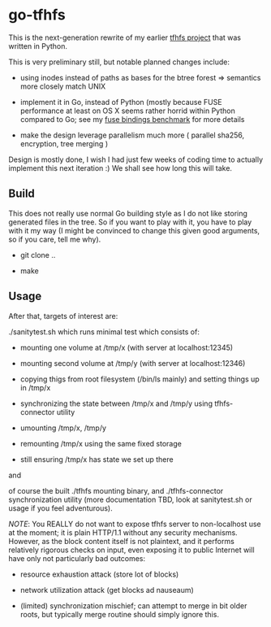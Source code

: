 go-tfhfs
========

This is the next-generation rewrite of my earlier
[tfhfs project](https://github.com/fingon/tfhfs) that was written in
Python.

This is very preliminary still, but notable planned changes include:

* using inodes instead of paths as bases for the btree forest => semantics
more closely match UNIX

* implement it in Go, instead of Python (mostly because FUSE performance at
  least on OS X seems rather horrid within Python compared to Go; see my
  [fuse bindings benchmark](https://github.com/fingon/fuse-binding-test)
  for more details

* make the design leverage parallelism much more ( parallel sha256,
  encryption, tree merging )

Design is mostly done, I wish I had just few weeks of coding time to
actually implement this next iteration :) We shall see how long this will
take. 

Build
-----

This does not really use normal Go building style as I do not like storing
generated files in the tree. So if you want to play with it, you have to
play with it my way (I might be convinced to change this given good
arguments, so if you care, tell me why).

* git clone ..

* make

Usage
-----

After that, targets of interest are:

./sanitytest.sh which runs minimal test which consists of:

* mounting one volume at /tmp/x (with server at localhost:12345)

* mounting second volume at /tmp/y (with server at localhost:12346)

* copying thigs from root filesystem (/bin/ls mainly) and setting things up
in /tmp/x

* synchronizing the state between /tmp/x and /tmp/y using tfhfs-connector
utility

* umounting /tmp/x, /tmp/y

* remounting /tmp/x using the same fixed storage

* still ensuring /tmp/x has state we set up there

and

of course the built ./tfhfs mounting binary, and ./tfhfs-connector
synchronization utility (more documentation TBD, look at sanitytest.sh or
usage if you feel adventurous).

*NOTE*: You REALLY do not want to expose tfhfs server to non-localhost use
at the moment; it is plain HTTP/1.1 without any security
mechanisms. However, as the block content itself is not plaintext, and it
performs relatively rigorous checks on input, even exposing it to public
Internet will have only not particularly bad outcomes:

* resource exhaustion attack (store lot of blocks)

* network utilization attack (get blocks ad nauseaum)

* (limited) synchronization mischief; can attempt to merge in bit older
roots, but typically merge routine should simply ignore this.


